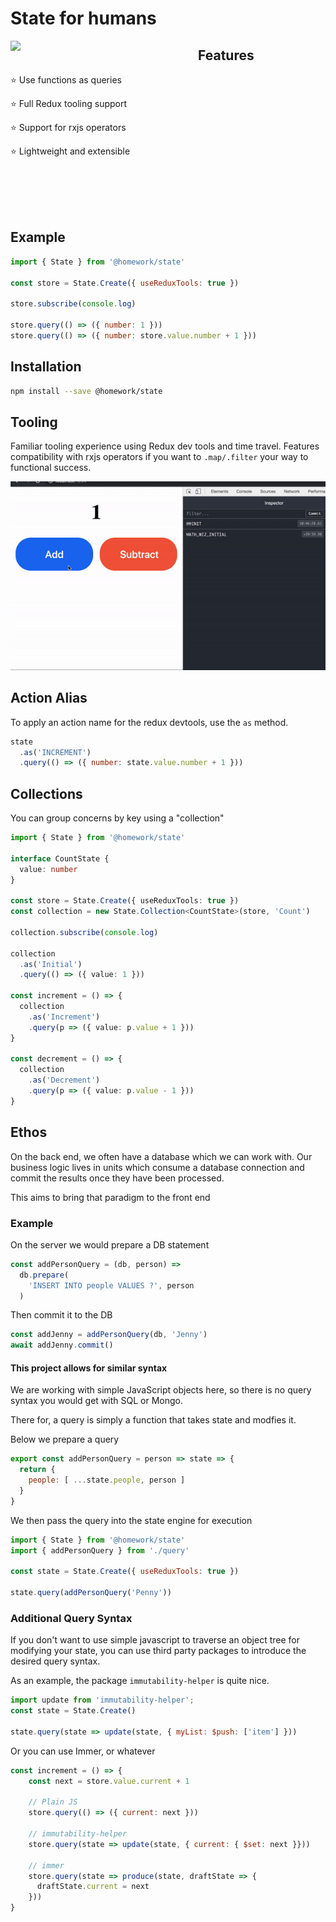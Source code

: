 # State for humans

<img align="left" width="300px" src="https://payxintl.com/wp-content/uploads/2011/09/Revolution-Fist.jpg">

## Features

⭐️ Use functions as queries

⭐️ Full Redux tooling support

⭐️ Support for rxjs operators

⭐️ Lightweight and extensible

<br><br><br><br>

## Example

```javascript
import { State } from '@homework/state'

const store = State.Create({ useReduxTools: true })

store.subscribe(console.log)

store.query(() => ({ number: 1 }))
store.query(() => ({ number: store.value.number + 1 }))
```

## Installation

```bash
npm install --save @homework/state
```

## Tooling

Familiar tooling experience using Redux dev tools and time travel. 
Features compatibility with rxjs operators if you want to `.map/.filter` your way to functional success.

<img width="520px" src="/sample.gif">

## Action Alias

To apply an action name for the redux devtools, use the `as` method.

```javascript
state
  .as('INCREMENT')
  .query(() => ({ number: state.value.number + 1 }))
```

## Collections

You can group concerns by key using a "collection"

```typescript
import { State } from '@homework/state'

interface CountState {
  value: number
}

const store = State.Create({ useReduxTools: true })
const collection = new State.Collection<CountState>(store, 'Count')

collection.subscribe(console.log)

collection
  .as('Initial')
  .query(() => ({ value: 1 }))

const increment = () => {
  collection
    .as('Increment')
    .query(p => ({ value: p.value + 1 }))
}

const decrement = () => {
  collection
    .as('Decrement')
    .query(p => ({ value: p.value - 1 }))
}
```

## Ethos

On the back end, we often have a database which we can work with. Our business logic lives in units which consume a database connection and commit the results once they have been processed.

This aims to bring that paradigm to the front end

### Example

On the server we would prepare a DB statement
```javascript
const addPersonQuery = (db, person) => 
  db.prepare(
    'INSERT INTO people VALUES ?', person
  )
```
Then commit it to the DB
```javascript
const addJenny = addPersonQuery(db, 'Jenny')
await addJenny.commit()
```

#### This project allows for similar syntax

We are working with simple JavaScript objects here, so
there is no query syntax you would get with SQL or Mongo.

There for, a query is simply a function that takes state
and modfies it.

Below we prepare a query
```javascript
export const addPersonQuery = person => state => {
  return {
    people: [ ...state.people, person ]
  }
}
```

We then pass the query into the state engine for execution

```javascript
import { State } from '@homework/state'
import { addPersonQuery } from './query'

const state = State.Create({ useReduxTools: true })

state.query(addPersonQuery('Penny'))
```

### Additional Query Syntax

If you don't want to use simple javascript to traverse an object tree for modifying your state, you can use third party packages to introduce the desired query syntax.

As an example, the package `immutability-helper` is quite nice.

```javascript
import update from 'immutability-helper';
const state = State.Create()

state.query(state => update(state, { myList: $push: ['item'] }))
```

Or you can use Immer, or whatever

```javascript
const increment = () => {   
    const next = store.value.current + 1
    
    // Plain JS
    store.query(() => ({ current: next }))
    
    // immutability-helper
    store.query(state => update(state, { current: { $set: next }}))

    // immer
    store.query(state => produce(state, draftState => {
      draftState.current = next
    }))
}
```
